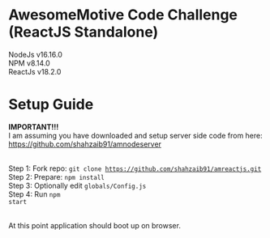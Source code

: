# AwesomeMotive Code Challenge (ReactJS Standalone)

NodeJs v16.16.0<br/>
NPM v8.14.0<br/>
ReactJs v18.2.0

# Setup Guide

<strong>IMPORTANT!!!</strong><br/>I am assuming you have downloaded and setup server side code from here: https://github.com/shahzaib91/amnodeserver<br/><br/>

Step 1: Fork repo: <code>git clone https://github.com/shahzaib91/amreactjs.git</code><br/>
Step 2: Prepare: <code>npm install</code><br/>
Step 3: Optionally edit <code>globals/Config.js</code><br/>
Step 4: Run <code>npm start</code><br/><br/>

At this point application should boot up on browser.